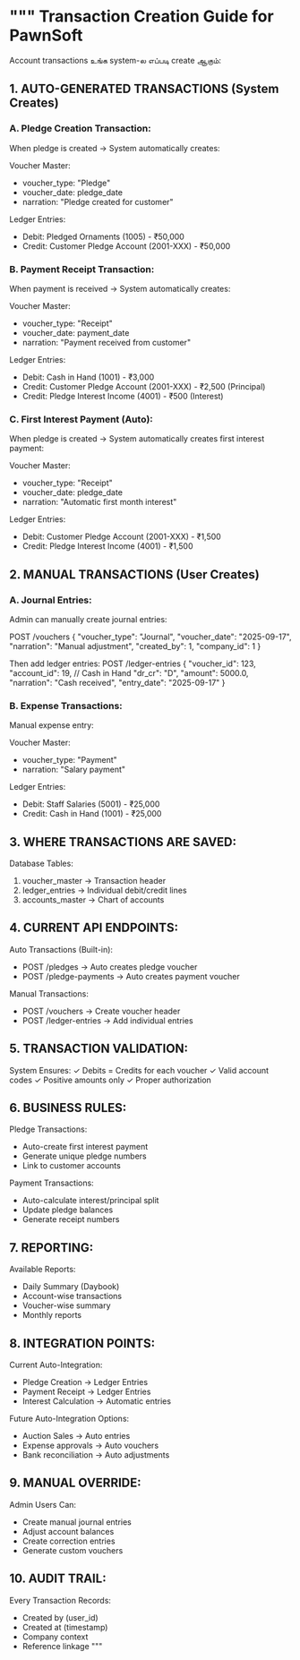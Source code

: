 """
Transaction Creation Guide for PawnSoft
=======================================

Account transactions உங்க system-ல எப்படி create ஆகும்:

## 1. AUTO-GENERATED TRANSACTIONS (System Creates)

### A. Pledge Creation Transaction:
When pledge is created → System automatically creates:

Voucher Master:
- voucher_type: "Pledge"
- voucher_date: pledge_date
- narration: "Pledge created for customer"

Ledger Entries:
- Debit: Pledged Ornaments (1005) - ₹50,000
- Credit: Customer Pledge Account (2001-XXX) - ₹50,000

### B. Payment Receipt Transaction:
When payment is received → System automatically creates:

Voucher Master:
- voucher_type: "Receipt"
- voucher_date: payment_date
- narration: "Payment received from customer"

Ledger Entries:
- Debit: Cash in Hand (1001) - ₹3,000
- Credit: Customer Pledge Account (2001-XXX) - ₹2,500 (Principal)
- Credit: Pledge Interest Income (4001) - ₹500 (Interest)

### C. First Interest Payment (Auto):
When pledge is created → System automatically creates first interest payment:

Voucher Master:
- voucher_type: "Receipt"
- voucher_date: pledge_date
- narration: "Automatic first month interest"

Ledger Entries:
- Debit: Customer Pledge Account (2001-XXX) - ₹1,500
- Credit: Pledge Interest Income (4001) - ₹1,500

## 2. MANUAL TRANSACTIONS (User Creates)

### A. Journal Entries:
Admin can manually create journal entries:

POST /vouchers
{
    "voucher_type": "Journal",
    "voucher_date": "2025-09-17",
    "narration": "Manual adjustment",
    "created_by": 1,
    "company_id": 1
}

Then add ledger entries:
POST /ledger-entries
{
    "voucher_id": 123,
    "account_id": 19, // Cash in Hand
    "dr_cr": "D",
    "amount": 5000.0,
    "narration": "Cash received",
    "entry_date": "2025-09-17"
}

### B. Expense Transactions:
Manual expense entry:

Voucher Master:
- voucher_type: "Payment"
- narration: "Salary payment"

Ledger Entries:
- Debit: Staff Salaries (5001) - ₹25,000
- Credit: Cash in Hand (1001) - ₹25,000

## 3. WHERE TRANSACTIONS ARE SAVED:

Database Tables:
1. voucher_master → Transaction header
2. ledger_entries → Individual debit/credit lines
3. accounts_master → Chart of accounts

## 4. CURRENT API ENDPOINTS:

Auto Transactions (Built-in):
- POST /pledges → Auto creates pledge voucher
- POST /pledge-payments → Auto creates payment voucher

Manual Transactions:
- POST /vouchers → Create voucher header
- POST /ledger-entries → Add individual entries

## 5. TRANSACTION VALIDATION:

System Ensures:
✓ Debits = Credits for each voucher
✓ Valid account codes
✓ Positive amounts only
✓ Proper authorization

## 6. BUSINESS RULES:

Pledge Transactions:
- Auto-create first interest payment
- Generate unique pledge numbers
- Link to customer accounts

Payment Transactions:
- Auto-calculate interest/principal split
- Update pledge balances
- Generate receipt numbers

## 7. REPORTING:

Available Reports:
- Daily Summary (Daybook)
- Account-wise transactions
- Voucher-wise summary
- Monthly reports

## 8. INTEGRATION POINTS:

Current Auto-Integration:
- Pledge Creation → Ledger Entries
- Payment Receipt → Ledger Entries
- Interest Calculation → Automatic entries

Future Auto-Integration Options:
- Auction Sales → Auto entries
- Expense approvals → Auto vouchers
- Bank reconciliation → Auto adjustments

## 9. MANUAL OVERRIDE:

Admin Users Can:
- Create manual journal entries
- Adjust account balances
- Create correction entries
- Generate custom vouchers

## 10. AUDIT TRAIL:

Every Transaction Records:
- Created by (user_id)
- Created at (timestamp)  
- Company context
- Reference linkage
"""